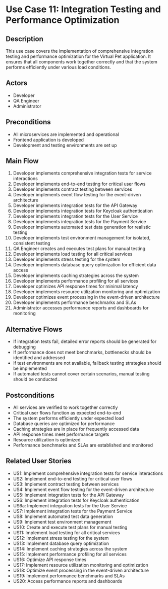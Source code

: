 # Use Case 11: Integration Testing and Performance Optimization

## Description
This use case covers the implementation of comprehensive integration testing and performance optimization for the Virtual Pet application. It ensures that all components work together correctly and that the system performs efficiently under various load conditions.

## Actors
- Developer
- QA Engineer
- Administrator

## Preconditions
- All microservices are implemented and operational
- Frontend application is developed
- Development and testing environments are set up

## Main Flow
1. Developer implements comprehensive integration tests for service interactions
2. Developer implements end-to-end testing for critical user flows
3. Developer implements contract testing between services
4. Developer implements event flow testing for the event-driven architecture
5. Developer implements integration tests for the API Gateway
6. Developer implements integration tests for Keycloak authentication
7. Developer implements integration tests for the User Service
8. Developer implements integration tests for the Payment Service
9. Developer implements automated test data generation for realistic testing
10. Developer implements test environment management for isolated, consistent testing
11. QA Engineer creates and executes test plans for manual testing
12. Developer implements load testing for all critical services
13. Developer implements stress testing for the system
14. Developer implements database query optimization for efficient data access
15. Developer implements caching strategies across the system
16. Developer implements performance profiling for all services
17. Developer optimizes API response times for minimal latency
18. Developer implements resource utilization monitoring and optimization
19. Developer optimizes event processing in the event-driven architecture
20. Developer implements performance benchmarks and SLAs
21. Administrator accesses performance reports and dashboards for monitoring

## Alternative Flows
- If integration tests fail, detailed error reports should be generated for debugging
- If performance does not meet benchmarks, bottlenecks should be identified and addressed
- If test environments are not available, fallback testing strategies should be implemented
- If automated tests cannot cover certain scenarios, manual testing should be conducted

## Postconditions
- All services are verified to work together correctly
- Critical user flows function as expected end-to-end
- The system performs efficiently under expected load
- Database queries are optimized for performance
- Caching strategies are in place for frequently accessed data
- API response times meet performance targets
- Resource utilization is optimized
- Performance benchmarks and SLAs are established and monitored

## Related User Stories
- US1: Implement comprehensive integration tests for service interactions
- US2: Implement end-to-end testing for critical user flows
- US3: Implement contract testing between services
- US4: Implement event flow testing for the event-driven architecture
- US5: Implement integration tests for the API Gateway
- US6: Implement integration tests for Keycloak authentication
- US6a: Implement integration tests for the User Service
- US7: Implement integration tests for the Payment Service
- US8: Implement automated test data generation
- US9: Implement test environment management
- US10: Create and execute test plans for manual testing
- US11: Implement load testing for all critical services
- US12: Implement stress testing for the system
- US13: Implement database query optimization
- US14: Implement caching strategies across the system
- US15: Implement performance profiling for all services
- US16: Optimize API response times
- US17: Implement resource utilization monitoring and optimization
- US18: Optimize event processing in the event-driven architecture
- US19: Implement performance benchmarks and SLAs
- US20: Access performance reports and dashboards